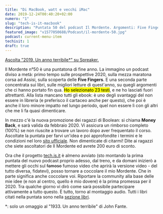 ```yaml
---
title: "Di MacBook, watt e vecchi iMac"
date: 2019-12-24T00:40:20+02:00
numero: "1"
slug: "tech-is-it-macbook"
description: "Puntata 50 del podcast Il Mordente. Argomenti: Five Fingers, Assisi, corsa, mezza maratona, Boolean Careers, libri, letteratura e tech.is.it. Autore: Riccardo Palombo"
featured_image: "v1577050688/Podcast/il-mordente-50.jpg"
podcast: current-menu-item
techisit: 1
draft: true
---
```


<a class="spreaker-player" href="https://www.spreaker.com/episode/20946605" data-resource="episode_id=20946605" data-width="100%" data-height="200px" data-theme="light" data-playlist="false" data-playlist-continuous="false" data-autoplay="false" data-live-autoplay="false" data-chapters-image="true" data-episode-image-position="right" data-hide-logo="false" data-hide-likes="false" data-hide-comments="false" data-hide-sharing="false" data-hide-download="true">Ascolta "2019. Un anno terribile*" su Spreaker.</a>

Il Mordente n°50 è una puntatona di fine anno. La immagino un podcast diviso a metà: primo tempo sulle prospettive 2020, sulla mezza maratona corsa ad Assisi, sulla scoperta delle **Five Fingers**. E una seconda parte concentrata sui libri, sulle migliori letture di quest'anno, su quegli argomenti che ci hanno portato fin qua. <mark>Ho selezionato 23 testi</mark>, e ne ho lasciati fuori altrettanti. Alla lista mancano tutti gli ebook: è uno degli svantaggi del non essere in libreria (e preferisco il cartaceo anche per questo), che poi è anche il loro minore impatto nel lungo periodo, quel non essere lì con gli altri che me li fa quasi dimenticare. 

In mezzo c'è la nuova promozione dei ragazzi di Boolean: si chiama **Money Back**, e sarà valida da febbraio 2020. Vi assicura un rimborso completo (100%) se non riuscite a trovare un lavoro dopo aver frequentato il corso. Ascoltate la puntata per farvi un'idea e poi approfondite i termini e le condizioni nel loro <a href="https://www.boolean.careers/" target="_blank" rel="nofollow noopener" title="Vai al sito di Boolean">sito ufficiale</a>. Non dimenticate di citarmi! Dite ai ragazzi che siete ascoltatori de Il Mordente ed avrete 200 euro di sconto.

Ora che il progetto [tech.is.it](/podcast/il-mordente-49/ "Vi presento tech.is.it") è almeno avviato (sto montando la prima puntata del nuovo podcast proprio adesso, dal treno, e da domani inizierò a mettere gli occhi sul <strike>famoso</strike> fumoso video che aprirà la versione video - del tutto diversa, fidatevi), posso tornare a coccolare il mio Mordente. Che in parte significa anche coccolare voi. Riportare la community alla base delle mie idee (e non al centro, quello è mio dovere) è la prima promessa per il 2020. Tra qualche giorno vi dirò come sarà possibile partecipare attivamente a tutto questo. È tutto, torno al montaggio audio. Tutti i libri citati nella puntata sono nella [sezione libri](/libri/ "Vai alla sezione Libreria"). 

*: solo un omaggio al "1933. Un anno terribile" di John Fante.